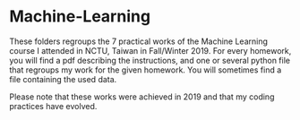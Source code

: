 # Machine-Learning

These folders regroups the 7 practical works of the Machine Learning course I attended in NCTU, Taiwan in Fall/Winter 2019.
For every homework, you will find a pdf describing the instructions, and one or several python file that regroups my work for the given homework.
You will sometimes find a file containing the used data. 

Please note that these works were achieved in 2019 and that my coding practices have evolved.
